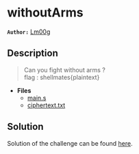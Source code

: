 # withoutArms

**`Author:`** [Lm00g]()

## Description

> Can you fight without arms ?  
> flag : shellmates{plaintext}  






- **Files** 
 	- [main.s](./challenge/main.s)
	- [ciphertext.txt](./challenge/ciphertext.txt)  





## Solution
Solution of the challenge can be found [here](solution/).
